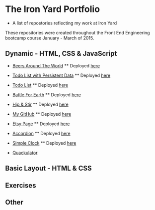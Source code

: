 # The Iron Yard Portfolio
* A list of repostories reflecting my work at Iron Yard

These repositories were created throughout the Front End Engineering bootcamp course January - March of 2015.

## Dynamic - HTML, CSS & JavaScript

* [Beers Around The World](https://github.com/ssettle3/ngBeers) 
** Deployed [here](http://ssettle3.github.io/ngBeers/#/)

* [Todo List with Persistent Data](https://github.com/ssettle3/Backbone-Todo)
** Deployed [here](http://ssettle3.github.io/Backbone-Todo/)

* [Todo List](https://github.com/ssettle3/ToDo-List)
** Deployed [here](http://ssettle3.github.io/ToDo-List/)

* [Battle For Earth](http://development.js-game.divshot.io/)
** Deployed [here](https://github.com/ssettle3/myGame)

* [Hip & Stir](https://github.com/xeinherjar/Hip-and-Spur)
** Deployed [here](http://xeinherjar.github.io/Hip-and-Spur/)

* [My GitHub](https://github.com/ssettle3/GitHub)
** Deployed [here](http://ssettle3.github.io/GitHub/)

* [Etsy Page](https://github.com/ssettle3/EtsyjQuery)
** Deployed [here](http://ssettle3.github.io/EtsyjQuery/)

* [Accordion](https://github.com/ssettle3/Accordion)
** Deployed [here](http://ssettle3.github.io/Accordion/)

* [Simple Clock](https://github.com/ssettle3/DigiClock)
** Deployed [here](http://ssettle3.github.io/DigiClock/)

* [Quackulator](https://github.com/ssettle3/JS-Calculator)


## Basic Layout - HTML & CSS

## Exercises

## Other